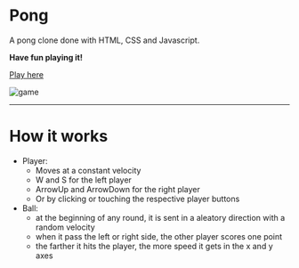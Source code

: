 # Pong
A pong clone done with HTML, CSS and Javascript.

**Have fun playing it!**

[Play here](https://leandrotakara.github.io/pong)

![game](https://user-images.githubusercontent.com/62572529/203661169-e1315d75-84fb-43e1-9c1d-4e82f7728605.png)

---
# How it works
- Player:
  - Moves at a constant velocity
  - W and S for the left player
  - ArrowUp and ArrowDown for the right player
  - Or by clicking or touching the respective player buttons
- Ball:
  - at the beginning of any round, it is sent in a aleatory direction with a random velocity
  - when it pass the left or right side, the other player scores one point
  - the farther it hits the player, the more speed it gets in the x and y axes
